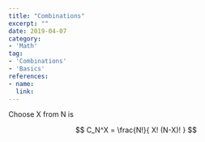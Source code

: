 ```yaml
---
title: "Combinations"
excerpt: ""
date: 2019-04-07
category:
- 'Math'
tag:
- 'Combinations'
- 'Basics'
references:
- name: 
  link: 
---
```


Choose X from N is

$$
C_N^X = \frac{N!}{ X! (N-X)! }
$$